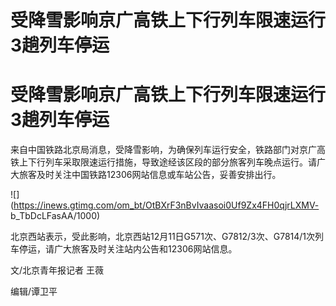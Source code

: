 # 受降雪影响京广高铁上下行列车限速运行 3趟列车停运

# 受降雪影响京广高铁上下行列车限速运行 3趟列车停运

来自中国铁路北京局消息，受降雪影响，为确保列车运行安全，铁路部门对京广高铁上下行列车采取限速运行措施，导致途经该区段的部分旅客列车晚点运行。请广大旅客及时关注中国铁路12306网站信息或车站公告，妥善安排出行。

![](https://inews.gtimg.com/om_bt/OtBXrF3nBvIvaasoi0Uf9Zx4FH0qjrLXMV-
b_TbDcLFasAA/1000)

北京西站表示，受此影响，北京西站12月11日G571次、G7812/3次、G7814/1次列车停运，请广大旅客及时关注站内公告和12306网站信息。

文/北京青年报记者 王薇

编辑/谭卫平

